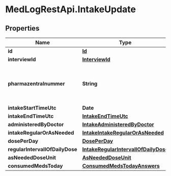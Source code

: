# MedLogRestApi.IntakeUpdate

## Properties

Name | Type | Description | Notes
------------ | ------------- | ------------- | -------------
**id** | [**Id**](Id.md) |  | 
**interviewId** | [**InterviewId**](InterviewId.md) |  | 
**pharmazentralnummer** | **String** | Take the Pharmazentralnummer in many formats, but all formats will be normalized to just a 8 digit number. | 
**intakeStartTimeUtc** | **Date** |  | 
**intakeEndTimeUtc** | [**IntakeEndTimeUtc**](IntakeEndTimeUtc.md) |  | [optional] 
**administeredByDoctor** | [**IntakeAdministeredByDoctor**](IntakeAdministeredByDoctor.md) |  | [optional] 
**intakeRegularOrAsNeeded** | [**IntakeIntakeRegularOrAsNeeded**](IntakeIntakeRegularOrAsNeeded.md) |  | [optional] 
**dosePerDay** | [**DosePerDay**](DosePerDay.md) |  | [optional] 
**regularIntervallOfDailyDose** | [**IntakeRegularIntervallOfDailyDose**](IntakeRegularIntervallOfDailyDose.md) |  | [optional] 
**asNeededDoseUnit** | [**AsNeededDoseUnit**](AsNeededDoseUnit.md) |  | 
**consumedMedsToday** | [**ConsumedMedsTodayAnswers**](ConsumedMedsTodayAnswers.md) |  | 


